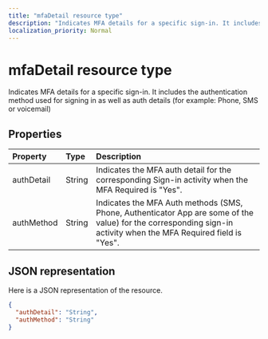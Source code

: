 ```yaml
---
title: "mfaDetail resource type"
description: "Indicates MFA details for a specific sign-in. It includes the authentication method used for signing in as well as auth details (for example: Phone, SMS or voicemail) "
localization_priority: Normal
---
```


# mfaDetail resource type
Indicates MFA details for a specific sign-in. It includes the authentication method used for signing in as well as auth details (for example: Phone, SMS or voicemail) 



## Properties
| Property	   | Type	|Description|
|:---------------|:--------|:----------|
|authDetail|String|Indicates the MFA auth detail for the corresponding Sign-in activity when the MFA Required is "Yes".|
|authMethod|String|Indicates the MFA Auth methods (SMS, Phone, Authenticator App are some of the value) for the corresponding sign-in activity when the MFA Required field is "Yes".|

## JSON representation

Here is a JSON representation of the resource.

<!-- {
  "blockType": "resource",
  "optionalProperties": [

  ],
  "@odata.type": "microsoft.graph.mfaDetail"
}-->

```json
{
  "authDetail": "String",
  "authMethod": "String"
}

```

<!-- uuid: 8fcb5dbc-d5aa-4681-8e31-b001d5168d79
2015-10-25 14:57:30 UTC -->
<!-- {
  "type": "#page.annotation",
  "description": "mfaDetail resource",
  "keywords": "",
  "section": "documentation",
  "tocPath": ""
}-->
